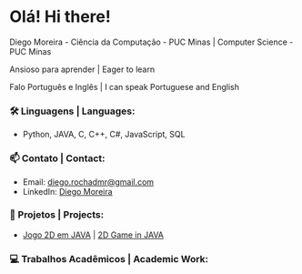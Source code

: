 # Olá! Hi there!

Diego Moreira - Ciência da Computação - PUC Minas | Computer Science - PUC Minas

Ansioso para aprender | Eager to learn

Falo Português e Inglês | I can speak Portuguese and English

### 🛠 Linguagens | Languages:
- Python, JAVA, C, C++, C#, JavaScript, SQL

### 📫 Contato | Contact:
- Email: diego.rochadmr@gmail.com
- LinkedIn: [Diego Moreira](https://www.linkedin.com/in/diego-moreira-36117727b/)

### 🚀 Projetos | Projects:
- [Jogo 2D em JAVA](https://github.com/diegodmr1/My2DGame) | [2D Game in JAVA](https://github.com/diegodmr1/My2DGame)

### 💻 Trabalhos Acadêmicos | Academic Work:
